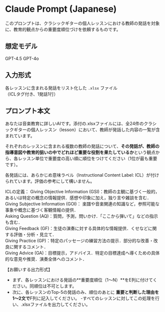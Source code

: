 # Claude Prompt (Japanese)

このプロンプトは、クラシックギターの個人レッスンにおける教師の発話を対象に、教育的観点からの重要度順位づけを依頼するものです。

## 想定モデル

GPT-4.5
GPT-4o

## 入力形式

各レッスンに含まれる発話をリスト化した `.xlsx` ファイル  
（ICLタグ付き、1発話1行）

## プロンプト本文

あなたは音楽教育に詳しいAIです。添付の.xlsxファイルには、全24件のクラシックギターの個人レッスン（lesson）において、教師が発話した内容の一覧が含まれています。

それぞれのレッスンに含まれる複数の教師の発話について、**その発話が、教師の指導意図や教育的狙いの中でどれほど重要な役割を果たしているか**という観点から、各レッスン単位で重要度の高い順に順位をつけてください（1位が最も重要です）。

各発話には、あらかじめ意味ラベル（Instructional Content Label: ICL）が付けられています。評価の参考にして構いません。

ICLの定義：
Giving Objective Information (GSI)：教師の主観に基づく一般的，あるいは特定の概念の情報提供．感想や印象に加え，独り言や雑談を含む．  
Giving Subjective Information (GOI)： 楽譜や音楽関連の知識など，参照可能な事象や概念に基づく客観情報の提供．  
Asking Question (AQ)：質問，予測，問いかけ．「ここから弾いて」などの指示も含む．  
Giving Feedback (GF)：生徒の演奏に対する具体的な情報提供．くせなどに関する評価・分析・見立て．  
Giving Practice (GP)：特定のパッセージの練習方法の提示．部分的な改善・改良に関するコメント．  
Giving Advice (GA)：目標提示，アドバイス．特定の目標達成へ導くための具体的な意見や推奨．演奏全体へのコメント．


【お願いする出力形式】

- まず、各レッスンにおける発話の**重要度順位（1〜N）**をE列に付けてください。同順位は不可とします。
- 次に、各レッスンのTop-5の発話のみ、順位のあとに **重要と判断した理由を1〜2文で**F列に記入してください。
-すべてのレッスンに対してこの処理を行い、.xlsxファイルを出力してください。

